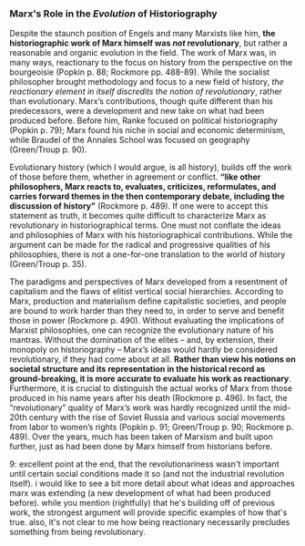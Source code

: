 ### Marx's Role in the _Evolution_ of Historiography

Despite the staunch position of Engels and many Marxists like him, **the historiographic work of Marx himself was _not_ revolutionary**, but rather a reasonable and organic evolution in the field. The work of Marx was, in many ways, reactionary to the focus on history from the perspective on the bourgeoisie (Popkin p. 88; Rockmore pp. 488-89). While the socialist philosopher brought methodology and focus to a new field of history, _the reactionary element in itself discredits the notion of revolutionary_, rather than evolutionary. Marx’s contributions, though quite different than his predecessors, were a development and new take on what had been produced before. Before him, Ranke focused on political historiography (Popkin p. 79); Marx found his niche in social and economic determinism, while Braudel of the Annales School was focused on geography (Green/Troup p. 90).

Evolutionary history (which I would argue, is all history), builds off the work of those before them, whether in agreement or conflict. **“like other philosophers, Marx reacts to, evaluates, criticizes, reformulates, and carries forward themes in the then contemporary debate, including the discussion of history”** (Rockmore p. 489). If one were to accept this statement as truth, it becomes quite difficult to characterize Marx as revolutionary in historiographical terms. One must not conflate the ideas and philosophies of Marx with his historiographical contributions. While the argument can be made for the radical and progressive qualities of his philosophies, there is not a one-for-one translation to the world of history (Green/Troup p. 35).

The paradigms and perspectives of Marx developed from a resentment of capitalism and the flaws of elitist vertical social hierarchies. According to Marx, production and materialism define capitalistic societies, and people are bound to work harder than they need to, in order to serve and benefit those in power (Rockmore p. 490). Without evaluating the implications of Marxist philosophies, one can recognize the evolutionary nature of his mantras. Without the domination of the elites – and, by extension, their monopoly on historiography – Marx’s ideas would hardly be considered revolutionary, if they had come about at all. **Rather than view his notions on societal structure and its representation in the historical record as ground-breaking, it is more accurate to evaluate his work as reactionary**. Furthermore, it is crucial to distinguish the actual works of Marx from those produced in his name years after his death (Rockmore p. 496). In fact, the “revolutionary” quality of Marx’s work was hardly recognized until the mid-20th century with the rise of Soviet Russia and various social movements from labor to women’s rights (Popkin p. 91; Green/Troup p. 90; Rockmore p. 489). Over the years, much has been taken of Marxism and built upon further, just as had been done by Marx himself from historians before.

9: excellent point at the end, that the revolutionariness wasn't important until certain social conditions made it so (and not the industrial revolution itself). i would like to see a bit more detail about what ideas and approaches marx was extending (a new development of what had been produced before). while you mention (rightfully) that he's building off of previous work, the strongest argument will provide specific examples of how that's true. also, it's not clear to me how being reactionary necessarily precludes something from being revolutionary.
